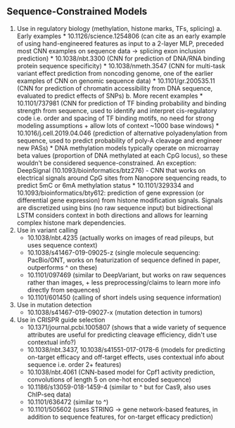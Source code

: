 ## Sequence-Constrained Models

1. Use in regulatory biology (methylation, histone marks, TFs, splicing)
    a. Early examples
        * 10.1126/science.1254806 (can cite as an early example of using
          hand-engineered features as input to a 2-layer MLP, preceded most
          CNN examples on sequence data -> splicing exon inclusion prediction)
        * 10.1038/nbt.3300 (CNN for prediction of DNA/RNA binding protein
          sequence specificity)
        * 10.1038/nmeth.3547 (CNN for multi-task variant effect prediction
          from noncoding genome, one of the earlier examples of CNN on genomic
          sequence data)
        * 10.1101/gr.200535.11 (CNN for prediction of chromatin accessibility
          from DNA sequence, evaluated to predict effects of SNPs)
    b. More recent examples
        * 10.1101/737981 (CNN for prediction of TF binding probability and
          binding strength from sequence, used to identify and interpret
          cis-regulatory code i.e. order and spacing of TF binding motifs,
          no need for strong modeling assumptions + allow lots of context
          ~1000 base windows)
        * 10.1016/j.cell.2019.04.046 (prediction of alternative polyadenylation
          from sequence, used to predict probability of poly-A cleavage and
          engineer new PASs)
        * DNA methylation models typically operate on microarray beta values
          (proportion of DNA methylated at each CpG locus), so these wouldn't
          be considered sequence-constrained. An exception: DeepSignal
          (10.1093/bioinformatics/btz276) - CNN that works on electrical signals
          around CpG sites from Nanopore sequencing reads, to predict 5mC or 6mA
          methylation status
        * 10.1101/329334 and 10.1093/bioinformatics/bty612: prediction of gene
          expression (or differential gene expression) from histone modification
          signals. Signals are discretized using bins (no raw sequence input)
          but bidirectional LSTM considers context in both directions and allows
          for learning complex histone mark dependencies.
2. Use in variant calling
    * 10.1038/nbt.4235 (actually works on images of read pileups, but uses sequence context)
    * 10.1038/s41467-019-09025-z (single molecule sequencing: PacBio/ONT, works on featurization of sequence
      defined in paper, outperforms ^ on these)
    * 10.1101/097469 (similar to DeepVariant, but works on raw sequences rather than images,
      \+ less preprocessing/claims to learn more info directly from sequences)
    * 10.1101/601450 (calling of short indels using sequence information)
3. Use in mutation detection
    * 10.1038/s41467-019-09027-x (mutation detection in tumors)
4. Use in CRISPR guide selection
    * 10.1371/journal.pcbi.1005807 (shows that a wide variety of sequence attributes
      are useful for predicting cleavage efficiency, didn't use contextual info?)
    * 10.1038/nbt.3437, 10.1038/s41551-017-0178-6 (models for predicting on-target efficacy
      and off-target effects, uses contextual info about sequence i.e. order 2+ features)
    * 10.1038/nbt.4061 (CNN-based model for Cpf1 activity prediction,
      convolutions of length 5 on one-hot encoded sequence)
    * 10.1186/s13059-018-1459-4 (similar to ^ but for Cas9, also uses ChIP-seq
      data)
    * 10.1101/636472 (similar to ^)
    * 10.1101/505602 (uses STRING -> gene network-based features, in addition
      to sequence features, for on-target efficacy prediction)
